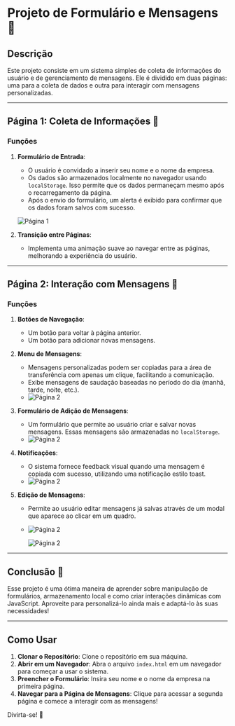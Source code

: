 # Projeto de Formulário e Mensagens 🌟

## Descrição

Este projeto consiste em um sistema simples de coleta de informações do usuário e de gerenciamento de mensagens. Ele é dividido em duas páginas: uma para a coleta de dados e outra para interagir com mensagens personalizadas.

---

## Página 1: Coleta de Informações 📝

### Funções

1. **Formulário de Entrada**: 
   - O usuário é convidado a inserir seu nome e o nome da empresa.
   - Os dados são armazenados localmente no navegador usando `localStorage`. Isso permite que os dados permaneçam mesmo após o recarregamento da página.
   - Após o envio do formulário, um alerta é exibido para confirmar que os dados foram salvos com sucesso.

   ![Página 1](https://github.com/anndrehjr/helper/blob/main/1.png) 

2. **Transição entre Páginas**:
   - Implementa uma animação suave ao navegar entre as páginas, melhorando a experiência do usuário.

---

## Página 2: Interação com Mensagens 💬

### Funções

1. **Botões de Navegação**:
   - Um botão para voltar à página anterior.
   - Um botão para adicionar novas mensagens.

2. **Menu de Mensagens**:
   - Mensagens personalizadas podem ser copiadas para a área de transferência com apenas um clique, facilitando a comunicação.
   - Exibe mensagens de saudação baseadas no período do dia (manhã, tarde, noite, etc.).
   -   ![Página 2](https://github.com/anndrehjr/helper/blob/main/2.png) 

3. **Formulário de Adição de Mensagens**:
   - Um formulário que permite ao usuário criar e salvar novas mensagens. Essas mensagens são armazenadas no `localStorage`.
   -   ![Página 2](https://github.com/anndrehjr/helper/blob/main/4.png) 

4. **Notificações**:
   - O sistema fornece feedback visual quando uma mensagem é copiada com sucesso, utilizando uma notificação estilo toast.
   -   ![Página 2](https://github.com/anndrehjr/helper/blob/main/2.png) 

5. **Edição de Mensagens**:
   - Permite ao usuário editar mensagens já salvas através de um modal que aparece ao clicar em um quadro.
   - ![Página 2](https://github.com/anndrehjr/helper/blob/main/5.png) 

     ![Página 2](https://github.com/anndrehjr/helper/blob/main/6.png) 

---

## Conclusão 🎉

Esse projeto é uma ótima maneira de aprender sobre manipulação de formulários, armazenamento local e como criar interações dinâmicas com JavaScript. Aproveite para personalizá-lo ainda mais e adaptá-lo às suas necessidades!

---

## Como Usar

1. **Clonar o Repositório**: Clone o repositório em sua máquina.
2. **Abrir em um Navegador**: Abra o arquivo `index.html` em um navegador para começar a usar o sistema.
3. **Preencher o Formulário**: Insira seu nome e o nome da empresa na primeira página.
4. **Navegar para a Página de Mensagens**: Clique para acessar a segunda página e comece a interagir com as mensagens!

Divirta-se! 🌈
